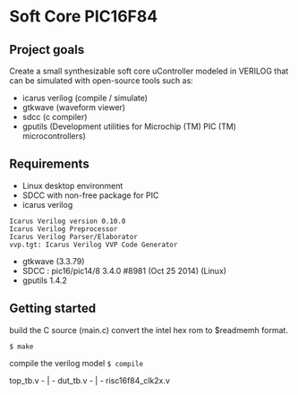 # Soft Core PIC16F84
## Project goals
Create a small synthesizable soft core uController modeled in VERILOG that can be simulated with open-source tools such as:
* icarus verilog (compile / simulate)
* gtkwave (waveform viewer)
* sdcc (c compiler)
* gputils (Development utilities for Microchip (TM) PIC (TM) microcontrollers)
## Requirements
* Linux desktop environment
* SDCC with non-free package for PIC
* icarus verilog
```
Icarus Verilog version 0.10.0 
Icarus Verilog Preprocessor
Icarus Verilog Parser/Elaborator
vvp.tgt: Icarus Verilog VVP Code Generator
```
* gtkwave (3.3.79)
* SDCC : pic16/pic14/8 3.4.0 #8981 (Oct 25 2014) (Linux)
* gputils 1.4.2

## Getting started
build the C source (main.c)
convert the intel hex rom to $readmemh format.

``` $ make ```

compile the verilog model
``` $ compile ```

top_tb.v -
          | - dut_tb.v -
                        | - risc16f84_clk2x.v
